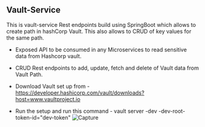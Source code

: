 ## Vault-Service

This is vault-service Rest endpoints build using SpringBoot which allows to create path in hashCorp Vault. This also allows to CRUD of key values for the same path.

* Exposed API to be consumed in any Microservices to read sensitive data from Hashcorp vault.

* CRUD Rest endpoints to add, update, fetch and delete of Vault data from Vault Path.

* Download Vault set up from - https://developer.hashicorp.com/vault/downloads?host=www.vaultproject.io

* Run the setup and run this command -  vault server -dev -dev-root-token-id="dev-token"
![Capture](https://user-images.githubusercontent.com/8009104/214830386-3f2c7faf-579b-4883-90d4-9248f4339ac2.JPG)
